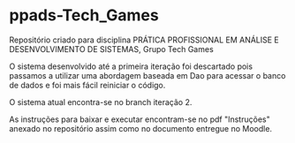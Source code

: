 # ppads-Tech_Games

Repositório criado para disciplina PRÁTICA PROFISSIONAL EM ANÁLISE E DESENVOLVIMENTO DE SISTEMAS, Grupo Tech Games

O sistema desenvolvido até a primeira iteração foi descartado pois passamos a utilizar uma abordagem baseada em Dao para acessar o banco de dados e foi mais fácil reiniciar o código. 

O sistema atual encontra-se no branch iteração 2.

As instruções para baixar e executar encontram-se no pdf "Instruções" anexado no repositório assim como no documento entregue no Moodle.
